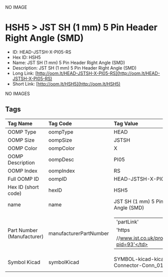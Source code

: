 


  
NO IMAGE  
# HSH5 > JST SH (1 mm) 5 Pin Header Right Angle (SMD)

- ID: HEAD-JSTSH-X-PI05-RS
- Hex ID: HSH5
- Name: JST SH (1 mm) 5 Pin Header Right Angle (SMD)
- Description: JST SH (1 mm) 5 Pin Header Right Angle (SMD)
- Long Link: [http://oom.lt/HEAD-JSTSH-X-PI05-RS](http://oom.lt/HEAD-JSTSH-X-PI05-RS)
- Short Link: [http://oom.lt/HSH5](http://oom.lt/HSH5)
  
NO IMAGES  
## Tags
  

|Tag Name|Tag Code|Tag Value|
| :--- | :--- | :--- |
|OOMP Type|oompType|HEAD|
|OOMP Size|oompSize|JSTSH|
|OOMP Color|oompColor|X|
|OOMP Description|oompDesc|PI05|
|OOMP Index|oompIndex|RS|
|Full OOMP ID|oompID|HEAD-JSTSH-X-PI05-RS|
|Hex ID (short code)|hexID|HSH5|
|name|name|JST SH (1 mm) 5 Pin Header Right Angle (SMD)|
|Part Number (Manufacturer)|manufacturerPartNumber|<table><tr><td>'partLink'</td></tr><tr><td> 'https</td></tr><tr><td>//www.jst.co.uk/productSeries.php?pid=93'</td></tr></table>|
|Symbol Kicad|symbolKicad|SYMBOL-kicad-kicad-symbols-Connector-Conn_01x05_Male|
||||
